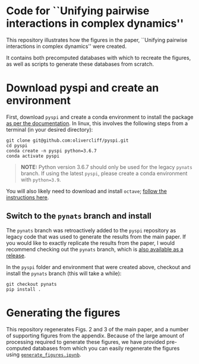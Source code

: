# Code for ``Unifying pairwise interactions in complex dynamics''

This repository illustrates how the figures in the paper, ``Unifying pairwise interactions in complex dynamics'' were created.

It contains both precomputed databases with which to recreate the figures, as well as scripts to generate these databases from scratch.

# Download pyspi and create an environment

First, download `pyspi` and create a conda environment to install the package [as per the documentation](https://pyspi-toolkit.readthedocs.io/en/latest/).
In linux, this involves the following steps from a terminal (in your desired directory):
```
git clone git@github.com:olivercliff/pyspi.git
cd pyspi
conda create -n pyspi python=3.6.7
conda activate pyspi
```

> **NOTE:** Python version 3.6.7 should only be used for the legacy `pynats` branch. If using the latest `pyspi`, please create a conda environment with `python=3.9`. 

You will also likely need to download and install `octave`; [follow the instructions here](https://octave.org/download). 

## Switch to the `pynats` branch and install

The `pynats` branch was retroactively added to the `pyspi` repository as legacy code that was used to generate the results from the main paper.
If you would like to exactly replicate the results from the paper, I would recommend checking out the `pynats` branch, which is [also available as a release](https://github.com/olivercliff/pyspi/releases/tag/pynats-v0.1).

In the `pyspi` folder and environment that were created above, checkout and install the `pynats` branch (this will take a while):
```
git checkout pynats
pip install .
```

# Generating the figures

This repository regenerates Figs. 2 and 3 of the main paper, and a number of supporting figures from the appendix.
Because of the large amount of processing required to generate these figures, we have provided pre-computed databases from which you can easily regenerate the figures using [`generate_figures.ipynb`](https://github.com/olivercliff/nat-comp-sci-paper/blob/main/generate_figures.ipynb).

